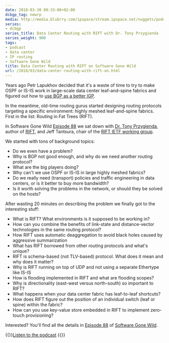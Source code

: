 ```yaml
---
date: 2018-03-30 09:33:00+02:00
dcbgp_tag: newrp
media: http://media.blubrry.com/ipspace/stream.ipspace.net/nuggets/podcast/Show_88-RIFT.mp3
series:
- dcbgp
series_title: Data Center Routing with RIFT with Dr. Tony Przygienda
series_weight: 900
tags:
- podcast
- data center
- IP routing
- Software Gone Wild
title: Data Center Routing with RIFT on Software Gone Wild
url: /2018/03/data-center-routing-with-rift-on.html
---
```

Years ago Petr Lapukhov decided that it's a waste of time to try to make OSPF or IS-IS work in large-scale data center leaf-and-spine fabrics and figured out how to [use BGP as a better IGP](/2016/02/using-bgp-in-data-center-fabrics.html).

In the meantime, old-time routing gurus started designing routing protocols targeting a specific environment: highly meshed leaf-and-spine fabrics. First in the list: Routing in Fat Trees (RIFT).
<!--more-->
In Software Gone Wild [Episode 88](http://media.blubrry.com/ipspace/stream.ipspace.net/nuggets/podcast/Show_88-RIFT.mp3) we sat down with [Dr. Tony Przygienda](https://www.linkedin.com/in/dr-tony-przygienda-018501), author of [RIFT](https://tools.ietf.org/html/draft-przygienda-rift-05), and Jeff Tantsura, chair of the [RIFT IETF working group](https://datatracker.ietf.org/wg/rift/about/).

We started with tons of background topics:

-   Do we even have a problem?
-   Why is BGP not good enough, and why do we need another routing protocol?
-   What are the big players doing?
-   Why can't we use OSPF or IS-IS in large highly meshed fabrics?
-   Do we really need (transport) policies and traffic engineering in data centers, or is it better to buy more bandwidth?
-   Is it worth solving the problems in the network, or should they be solved on the hosts?

After wasting 20 minutes on describing the problem we finally got to the interesting stuff:

-   What is RIFT? What environments is it supposed to be working in?
-   How can you combine the benefits of link-state and distance-vector technologies in the same routing protocol?
-   How RIFT uses automatic deaggregation to avoid black holes caused by aggressive summarization
-   What has RIFT borrowed from other routing protocols and what's unique?
-   RIFT is schema-based (not TLV-based) protocol. What does it mean and why does it matter?
-   Why is RIFT running on top of UDP and not using a separate Ethertype like IS-IS
-   How is flooding implemented in RIFT and what are flooding scopes? 
-   Why is directionality (east-west versus north-south) so important to RIFT?
-   What happens when your data center fabric has leaf-to-leaf shortcuts?
-   How does RIFT figure out the position of an individual switch (leaf or spine) within the fabric?
-   How can you use key-value store embedded in RIFT to implement zero-touch provisioning?

Interested? You'll find all the details in [Episode 88](http://media.blubrry.com/ipspace/stream.ipspace.net/nuggets/podcast/Show_88-RIFT.mp3) of [Software Gone Wild](https://www.ipspace.net/Podcast/Software_Gone_Wild).

{{<jump>}}[Listen to the podcast](http://media.blubrry.com/ipspace/stream.ipspace.net/nuggets/podcast/Show_88-RIFT.mp3)
{{</jump>}}
